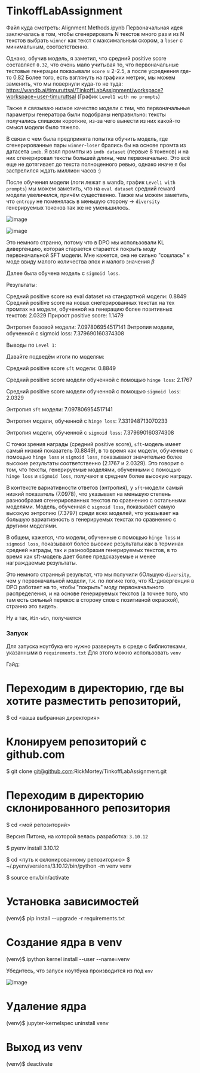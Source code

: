 # TinkoffLabAssignment

Файл куда смотреть: Alignment Methods.ipynb
Первоначальная идея заключалась в том, чтобы сгенерировать N текстов много раз и из N текстов выбрать `winner` как текст с максимальным скором, а `loser` с минимальным, соответственно.

Однако, обучив модель, я заметил, что средний positive score составляет `0.32`, что очень мало учитывая то, что первоначальные тестовые генерации показывали `score` $\approx$ 2-2.5, а после усреднения где-то 0.82 Более того, есть взглянуть на графики метрик, мы можем заменить, что мы повернули куда-то не туда: https://wandb.ai/timuruttsal/TinkoffLabAssignment/workspace?workspace=user-timuruttsal (График `Level1 with no prompts`)

Также я связываю низкое качество модели с тем, что первоначальные параметры генератора были подобраны неправильно: тексты получались слишком короткие, из-за чего вынести из них какой-то смысл модели было тяжело.

В связи с чем была предпринята попытка обучить модель, где сгенерированные пары `winner`-`loser` брались бы на основе промта из датасета `imdb`. Я взял промпты из `imdb dataset` (первые 8 токенов) и на них сгенерировал тексты большей длины, чем первоначально. Это всё еще не дотягивает до текста полноценного ревью, однако иначе я бы застрелился ждать миллион часов :)

После обучения модели (логи лежат в wandb, график `Level1 with prompts`) мы можем заметить, что на `eval dataset` средний reward модели увеличился, причём существенно. Также мы можем заметить, что `entropy` не поменялась в меньшую сторону -> `diversity` генерируемых токенов так же не уменьшилось.

![image](https://github.com/RickMortey/TinkoffLabAssignment/assets/47125236/817f0a6d-aab5-4279-850f-83e6362c6dc0)

![image](https://github.com/RickMortey/TinkoffLabAssignment/assets/47125236/02d28b70-5aa4-495c-9e6f-b5a26beced6b)

Это немного странно, потому что в DPO мы использовали KL дивергенцию, которая старается старается покрыть моду первоначальной SFT модели.
Мне кажется, она не сильно "сошлась" к моде ввиду малого количества эпох и малого значения $\beta$

Далее была обучена модель с `sigmoid loss`.

Результаты:

Средний positive score на eval dataset на стандартной модели: 0.8849
Средний positive score на новых снегерированных текстах на тех промтах на модели, обученной на генерацию более позитивных текстов: 2.0329
Прирост positive score: 1.1479

Энтропия базовой модели: 7.097806954517141
Энтропия модели, обученной с sigmoid loss: 7.379690160374308

Выводы по `Level 1`:

Давайте подведём итоги по моделям:

Средний positive score  `sft` модели: 0.8849

Средний positive score модели обученной с помощью `hinge loss`: 2.1767

Средний positive score модели обученной с помощью `sigmoid loss`: 2.0329


Энтропия `sft` модели: 7.097806954517141

Энтропия модели, обученной с `hinge loss`: 7.331948713070233

Энтропия модели, обученной с `sigmoid loss`: 7.379690160374308

С точки зрения награды (средний positive score), `sft`-модель имеет самый низкий показатель (0.8849), в то время как модели, обученные с помощью `hinge loss` и `sigmoid loss`, показывают значительно более высокие результаты соответственно (2.1767 и 2.0329). Это говорит о том, что тексты, генерируемые моделями, обученными с помощью `hinge loss` и `sigmoid loss`, получают в среднем более высокую награду.

В контексте вариативности ответов (энтропия), у `sft`-модели самый низкий показатель (7.0978), что указывает на меньшую степень разнообразия сгенерированных текстов по сравнению с остальными моделями. Модель, обученная с `sigmoid loss`, показывает самую высокую энтропию (7.3797) среди всех моделей, что указывает на большую вариативность в генерируемых текстах по сравнению с другими моделями.

В общем, кажется, что модели, обученные с помощью `hinge loss` и `sigmoid loss`, показывают более высокие результаты как в терминах средней награды, так и разнообразия генерируемых текстов, в то время как sft-модель дает более предсказуемые и менее награждаемые результаты.

Это немного странный результат, что мы получили бОльшую `diversity`, чем у первоначальной модели, т.к. по логике того, что KL-дивергенция в DPO работает на то, чтобы "покрыть" моду первоначального распределения, и на основе генерируемых текстов (а точнее того, что там есть сильный перекос в сторону слов с позитивной окраской), странно это видеть.

Ну а так, `Win-win`, получается


### Запуск
Для запуска ноутбука его нужно развернуть в среде с библиотеками, указанными в `requirements.txt`
Для этого можно использовать `venv`

Гайд:
# Переходим в директорию, где вы хотите разместить репозиторий,
$ cd <ваша выбранная директория>

# Клонируем репозиторий с github.com
$ git clone git@github.com:RickMortey/TinkoffLabAssignment.git

# Переходим в директорию склонированного репозитория
$ cd <мой репозиторий>

Версия Питона, на которой велась разработка: `3.10.12`

$ pyenv install 3.10.12

$ cd <путь к склонированному репозиторию>
$ ~/.pyenv/versions/3.10.12/bin/python -m venv venv

$ source env/bin/activate

# Установка зависимостей

(venv)$ pip install --upgrade -r requirements.txt

# Создание ядра в venv

(venv)$ ipython kernel install --user --name=venv

Убедитесь, что запуск ноутбука производится из под `env`

![image](https://github.com/RickMortey/TinkoffLabAssignment/assets/47125236/d887f5bc-8651-4411-9390-a58a0c1167e9)

# Удаление ядра

(venv)$ jupyter-kernelspec uninstall venv

# Выход из venv

(venv)$ deactivate
